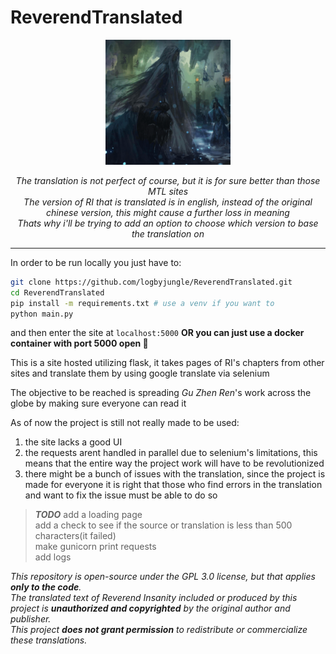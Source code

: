 # ReverendTranslated

<p align="center">
    <img src="static/icon.png" alt="Perseverance" width="200">
</p>
<p align="center">
    <i>The translation is not perfect of course, but it is for sure better than those MTL sites</i><br>
    <i>The version of RI that is translated is in english, instead of the original chinese version, this might cause a further loss in meaning</i><br>
    <i>Thats why i'll be trying to add an option to choose which version to base the translation on</i><br>
</p>

---

In order to be run locally you just have to:
```sh
git clone https://github.com/logbyjungle/ReverendTranslated.git
cd ReverendTranslated
pip install -m requirements.txt # use a venv if you want to
python main.py
```
and then enter the site at `localhost:5000`
**OR you can just use a docker container with port 5000 open 🐋**

This is a site hosted utilizing flask, it takes pages of RI's chapters from other sites and translate them by using google translate via selenium

The objective to be reached is spreading *Gu Zhen Ren*'s work across the globe by making sure everyone can read it

As of now the project is still not really made to be used:
1. the site lacks a good UI
2. the requests arent handled in parallel due to selenium's limitations, this means that the entire way the project work will have to be revolutionized
3. there might be a bunch of issues with the translation, since the project is made for everyone it is right that those who find errors in the translation and want to fix the issue must be able to do so

> ***TODO***
> add a loading page  
> add a check to see if the source or translation is less than 500 characters(it failed)  
> make gunicorn print requests  
> add logs  

*This repository is open-source under the GPL 3.0 license, but that applies **only to the code**.  
The translated text of *Reverend Insanity* included or produced by this project is **unauthorized and copyrighted** by the original author and publisher.  
This project **does not grant permission** to redistribute or commercialize these translations.*  

